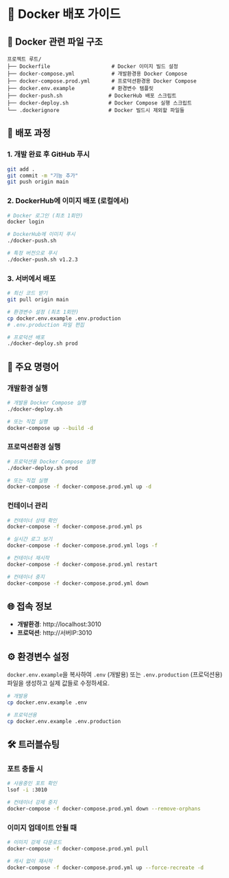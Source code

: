 # 🐳 Docker 배포 가이드

## 📁 Docker 관련 파일 구조

```
프로젝트 루트/
├── Dockerfile                    # Docker 이미지 빌드 설정
├── docker-compose.yml            # 개발환경용 Docker Compose
├── docker-compose.prod.yml       # 프로덕션환경용 Docker Compose  
├── docker.env.example            # 환경변수 템플릿
├── docker-push.sh               # DockerHub 배포 스크립트
├── docker-deploy.sh             # Docker Compose 실행 스크립트
└── .dockerignore                # Docker 빌드시 제외할 파일들
```

## 🚀 배포 과정

### 1. **개발 완료 후 GitHub 푸시**
```bash
git add .
git commit -m "기능 추가"
git push origin main
```

### 2. **DockerHub에 이미지 배포** (로컬에서)
```bash
# Docker 로그인 (최초 1회만)
docker login

# DockerHub에 이미지 푸시
./docker-push.sh

# 특정 버전으로 푸시
./docker-push.sh v1.2.3
```

### 3. **서버에서 배포**
```bash
# 최신 코드 받기
git pull origin main

# 환경변수 설정 (최초 1회만)
cp docker.env.example .env.production
# .env.production 파일 편집

# 프로덕션 배포
./docker-deploy.sh prod
```

## 🔧 주요 명령어

### **개발환경 실행**
```bash
# 개발용 Docker Compose 실행
./docker-deploy.sh

# 또는 직접 실행
docker-compose up --build -d
```

### **프로덕션환경 실행**
```bash
# 프로덕션용 Docker Compose 실행
./docker-deploy.sh prod

# 또는 직접 실행
docker-compose -f docker-compose.prod.yml up -d
```

### **컨테이너 관리**
```bash
# 컨테이너 상태 확인
docker-compose -f docker-compose.prod.yml ps

# 실시간 로그 보기
docker-compose -f docker-compose.prod.yml logs -f

# 컨테이너 재시작
docker-compose -f docker-compose.prod.yml restart

# 컨테이너 중지
docker-compose -f docker-compose.prod.yml down
```

## 🌐 접속 정보

- **개발환경**: http://localhost:3010
- **프로덕션**: http://서버IP:3010

## ⚙️ 환경변수 설정

`docker.env.example`을 복사하여 `.env` (개발용) 또는 `.env.production` (프로덕션용) 파일을 생성하고 실제 값들로 수정하세요.

```bash
# 개발용
cp docker.env.example .env

# 프로덕션용  
cp docker.env.example .env.production
```

## 🛠️ 트러블슈팅

### 포트 충돌 시
```bash
# 사용중인 포트 확인
lsof -i :3010

# 컨테이너 강제 중지
docker-compose -f docker-compose.prod.yml down --remove-orphans
```

### 이미지 업데이트 안될 때
```bash
# 이미지 강제 다운로드
docker-compose -f docker-compose.prod.yml pull

# 캐시 없이 재시작
docker-compose -f docker-compose.prod.yml up --force-recreate -d
``` 